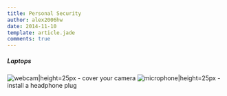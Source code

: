 ```yaml
---
title: Personal Security
author: alex2006hw
date: 2014-11-10
template: article.jade
comments: true
---
```


##### Laptops


![webcam|height=25px](/images/webcam-tape.png) - cover your camera 
![microphone|height=25px](/images/microphone-plug.jpg) - install a headphone plug
